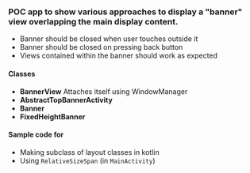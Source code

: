 ### POC app to show various approaches to display a "banner" view overlapping the main display content.

* Banner should be closed when user touches outside it
* Banner should be closed on pressing back button
* Views contained within the banner should work as expected

#### Classes
* **BannerView** Attaches itself using WindowManager
* **AbstractTopBannerActivity**
* **Banner**
* **FixedHeightBanner**

#### Sample code for
* Making subclass of layout classes in kotlin
* Using `RelativeSizeSpan` (in `MainActivity`)